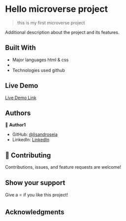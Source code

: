 # Hello microverse project

> this is my first microverse project

Additional description about the project and its features.

## Built With

- Major languages
html & css
- 
- Technologies used
github

## Live Demo

[Live Demo Link](https://lisandroseia.github.io/Hello-microverse-project/)


## Authors

👤 **Author1**

- GitHub: [@lisandroseia](https://github.com/lisandroseia)
- LinkedIn: [LinkedIn](https://www.linkedin.com/in/lisandro-seia-295120225/)



## 🤝 Contributing

Contributions, issues, and feature requests are welcome!


## Show your support

Give a ⭐️ if you like this project!

## Acknowledgments

